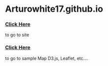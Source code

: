 # Arturowhite17.github.io

<a href = https://arturowhite17.github.io/><h3>Click Here</h3></a> to go to site

<a  href = https://arturowhite17.github.io/mymap2.html><h3>Click Here</h3></a> to go to sample Map D3.js, Leaflet, etc.... 
